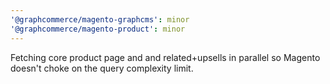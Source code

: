 ```yaml
---
'@graphcommerce/magento-graphcms': minor
'@graphcommerce/magento-product': minor
---
```


Fetching core product page and and related+upsells in parallel so Magento doesn't choke on the query complexity limit.
